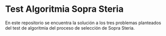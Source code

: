 # Test Algoritmia Sopra Steria
En este repositorio se encuentra la solución a los tres problemas planteados del test de algoritmia del proceso de selección de Sopra Steria.
